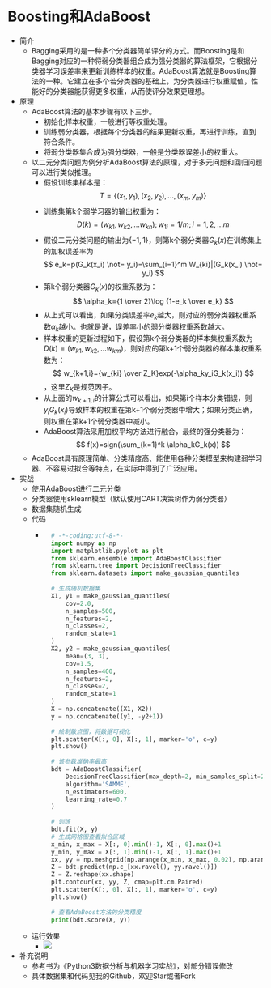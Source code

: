 # Boosting和AdaBoost
- 简介
	- Bagging采用的是一种多个分类器简单评分的方式。而Boosting是和Bagging对应的一种将弱分类器组合成为强分类器的算法框架，它根据分类器学习误差率来更新训练样本的权重。AdaBoost算法就是Boosting算法的一种。它建立在多个若分类器的基础上，为分类器进行权重赋值，性能好的分类器能获得更多权重，从而使评分效果更理想。
- 原理
	- AdaBoost算法的基本步骤有以下三步。
		- 初始化样本权重，一般进行等权重处理。
		- 训练弱分类器，根据每个分类器的结果更新权重，再进行训练，直到符合条件。
		- 将弱分类器集合成为强分类器，一般是分类器误差小的权重大。
	- 以二元分类问题为例分析AdaBoost算法的原理，对于多元问题和回归问题可以进行类似推理。
		- 假设训练集样本是：$$ T=\{(x_1,y_1),(x_2,y_2),...,(x_m,y_m)\} $$ 
		- 训练集第k个弱学习器的输出权重为：$$ D(k)=(w_{k1},w_{k2},...w_{kn}); w_{1i}=1/m;i=1,2,...m $$ 
		- 假设二元分类问题的输出为$\{-1,1\}$，则第k个弱分类器$G_k(x)$在训练集上的加权误差率为$$ e_k=p(G_k(x_i) \not= y_i)=\sum_{i=1}^m W_{ki}|(G_k(x_i) \not= y_i) $$
		- 第k个弱分类器$G_k(x)$的权重系数为：$$ \alpha_k={1 \over 2}\log {1-e_k \over e_k} $$
		- 从上式可以看出，如果分类误差率$e_k$越大，则对应的弱分类器权重系数$\alpha_k$越小。也就是说，误差率小的弱分类器权重系数越大。
		- 样本权重的更新过程如下，假设第k个弱分类器的样本集权重系数为$D(k)=(w_{k1},w_{k2},...w_{km})$，则对应的第k+1个弱分类器的样本集权重系数为：$$ w_{k+1,i}={w_{ki} \over Z_K}exp(-\alpha_ky_iG_k(x_i)) $$，这里$Z_K$是规范因子。
		- 从上面的$w_{k+1,i}$的计算公式可以看出，如果第i个样本分类错误，则$y_iG_k(x_i)$导致样本的权重在第k+1个弱分类器中增大；如果分类正确，则权重在第k+1个弱分类器中减小。
		- AdaBoost算法采用加权平均方法进行融合，最终的强分类器为：$$ f(x)=sign(\sum_{k=1}^k \alpha_kG_k(x)) $$
	- AdaBoost具有原理简单、分类精度高、能使用各种分类模型来构建弱学习器、不容易过拟合等特点，在实际中得到了广泛应用。
- 实战
	- 使用AdaBoost进行二元分类
	- 分类器使用sklearn模型（默认使用CART决策树作为弱分类器）
	- 数据集随机生成
	- 代码
		- ```python
			# -*-coding:utf-8-*-
			import numpy as np
			import matplotlib.pyplot as plt
			from sklearn.ensemble import AdaBoostClassifier
			from sklearn.tree import DecisionTreeClassifier
			from sklearn.datasets import make_gaussian_quantiles
			
			# 生成随机数据集
			X1, y1 = make_gaussian_quantiles(
			    cov=2.0,
			    n_samples=500,
			    n_features=2,
			    n_classes=2,
			    random_state=1
			)
			X2, y2 = make_gaussian_quantiles(
			    mean=(3, 3),
			    cov=1.5,
			    n_samples=400,
			    n_features=2,
			    n_classes=2,
			    random_state=1
			)
			X = np.concatenate((X1, X2))
			y = np.concatenate((y1, -y2+1))
			
			# 绘制散点图，将数据可视化
			plt.scatter(X[:, 0], X[:, 1], marker='o', c=y)
			plt.show()
			
			# 该参数准确率最高
			bdt = AdaBoostClassifier(
			    DecisionTreeClassifier(max_depth=2, min_samples_split=20, min_samples_leaf=5),
			    algorithm='SAMME',
			    n_estimators=600,
			    learning_rate=0.7
			)
			
			# 训练
			bdt.fit(X, y)
			# 生成网格图查看拟合区域
			x_min, x_max = X[:, 0].min()-1, X[:, 0].max()+1
			y_min, y_max = X[:, 1].min()-1, X[:, 1].max()+1
			xx, yy = np.meshgrid(np.arange(x_min, x_max, 0.02), np.arange(y_min, y_max, 0.02))
			Z = bdt.predict(np.c_[xx.ravel(), yy.ravel()])
			Z = Z.reshape(xx.shape)
			plt.contour(xx, yy, Z, cmap=plt.cm.Paired)
			plt.scatter(X[:, 0], X[:, 1], marker='o', c=y)
			plt.show()
			
			# 查看AdaBoost方法的分类精度
			print(bdt.score(X, y))
			```
	- 运行效果
		- ![](https://img-blog.csdnimg.cn/20190401193109277.png)
- 补充说明
	- 参考书为《Python3数据分析与机器学习实战》，对部分错误修改
	- 具体数据集和代码见我的Github，欢迎Star或者Fork